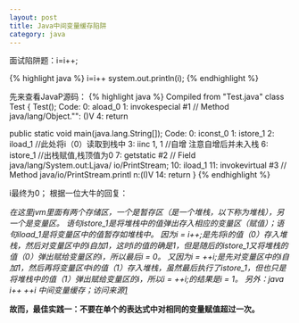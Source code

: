 ```yaml
---
layout: post
title: Java中间变量缓存陷阱
category: java
---
```

面试陷阱题：i=i++;

{% highlight java %}
i=i++
system.out.println(i);
{% endhighlight %}

先来查看JavaP源码：
{% highlight java %}
Compiled from "Test.java"
class Test {
  Test();
    Code:
       0: aload_0
       1: invokespecial #1                  // Method java/lang/Object."<init>":
()V
       4: return

  public static void main(java.lang.String[]);
    Code:
       0: iconst_0
       1: istore_1
       2: iload_1                           //此处将i（0）读取到栈中
       3: iinc          1, 1                 //自增      注意自增后并未入栈
       6: istore_1                          //出栈赋值,栈顶值为0
       7: getstatic     #2                  // Field java/lang/System.out:Ljava/
io/PrintStream;
      10: iload_1
      11: invokevirtual #3                  // Method java/io/PrintStream.printl
n:(I)V
      14: return
}
{% endhighlight %}

i最终为0；
根据一位大牛的回复：

*在这里jvm里面有两个存储区，一个是暂存区（是一个堆栈，以下称为堆栈），另一个是变量区。 语句istore_1是将堆栈中的值弹出存入相应的变量区（赋值）；语句iload_1是将变量区中的值暂存如堆栈中。
因为i = i++;是先将i的值（0）存入堆栈，然后对变量区中的i自加1，这时i的值的确是1，但是随后的istore_1又将堆栈的值（0）弹出赋给变量区的i，所以最后i = 0。 又因为i = ++i;是先对变量区中的i自加1，然后再将变量区中i的值（1）存入堆栈，虽然最后执行了istore_1，但也只是将堆栈中的值（1）弹出赋给变量区的i，所以i = ++i;的结果是i = 1。
另外：java i++ ++i 中间变量缓存；访问来源[1]*

[1]:http://blog.csdn.net/ffanfanm/article/details/12784489
**故而，最佳实践一：不要在单个的表达式中对相同的变量赋值超过一次。**
